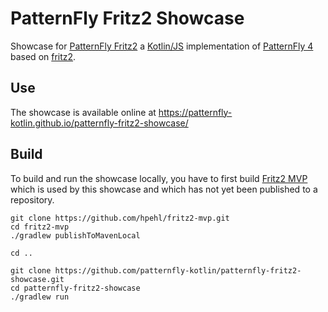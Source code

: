 # PatternFly Fritz2 Showcase

Showcase for [PatternFly Fritz2](https://github.com/patternfly-kotlin/patternfly-fritz2) a [Kotlin/JS](https://kotl.in/js) implementation of [PatternFly 4](https://www.patternfly.org/) based on [fritz2](https://www.fritz2.dev/). 

## Use

The showcase is available online at https://patternfly-kotlin.github.io/patternfly-fritz2-showcase/ 

## Build 

To build and run the showcase locally, you have to first build [Fritz2 MVP](https://github.com/hpehl/fritz2-mvp) which is used by this showcase and which has not yet been published to a repository.

```shell
git clone https://github.com/hpehl/fritz2-mvp.git
cd fritz2-mvp
./gradlew publishToMavenLocal

cd ..

git clone https://github.com/patternfly-kotlin/patternfly-fritz2-showcase.git
cd patternfly-fritz2-showcase
./gradlew run
```

